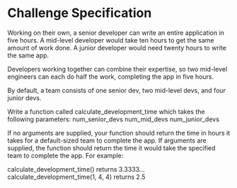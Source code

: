 # Challenge Specification

Working on their own, a senior developer can write an entire application in five hours.
A mid-level developer would take ten hours to get the same amount of work done.
A junior developer would need twenty hours to write the same app.

Developers working together can combine their expertise, so two mid-level engineers can each do half the work, completing the app in five hours.

By default, a team consists of one senior dev, two mid-level devs, and four junior devs.

Write a function called calculate_development_time which takes the following parameters:
num_senior_devs
num_mid_devs
num_junior_devs

If no arguments are supplied, your function should return the time in hours it takes for a default-sized team to complete the app. If arguments are supplied, the function should return the time it would take the specified team to complete the app. For example:

calculate_development_time() returns 3.3333...
calculate_development_time(1, 4, 4) returns 2.5